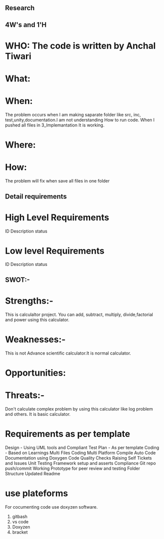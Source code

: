 ## Research

 ## 4W's and 1'H 
# WHO: The code is written by Anchal Tiwari

# What:

# When: 
The problem occurs when I am making saparate folder like src, inc, test,unity,documentation.I am not understanding How to run code. When I pushed all files in 3_Implemantation It is working.

# Where: 
# How: 
The problem will fix when save all files in one folder
## Detail requirements
# High Level Requirements
ID              Description      status


# Low level Requirements
ID            Description        status


## SWOT:-

# Strengths:- 
This is calculaltor project. You can add, subtract, multiply, divide,factorial and power using this calculator.
# Weaknesses:- 
This is not Advance scientific calculator.It is normal calculator. 
# Opportunities:    
# Threats:- 
Don't calculate complex problem by using this calculator like log problem and others. It is basic calculator.

# Requirements as per template 
 
Design - Using UML tools and Compliant 
Test Plan - As per template 
Coding - Based on Learnings 
Multi Files Coding
Multi Platform Compile 
Auto Code Documentation using Doxygen
Code Quality Checks
Raising Self Tickets and Issues 
Unit Testing Framework setup and asserts 
Compliance 
Git repo push/commit
Working Prototype for peer review and testing
Folder Structure
Updated Readme
# use plateforms
For cocumenting code use doxyzen software.
1. gitbash
2. vs code
3. Doxyzen
4. bracket



 
